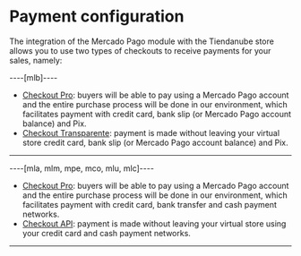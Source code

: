 # Payment configuration

The integration of the Mercado Pago module with the Tiendanube store allows you to use two types of checkouts to receive payments for your sales, namely:

----[mlb]---- 
* [Checkout Pro](/developers/en/docs/nuvemshop/payment-configuration/checkout-pro): buyers will be able to pay using a Mercado Pago account and the entire purchase process will be done in our environment, which facilitates payment with credit card, bank slip (or Mercado Pago account balance) and Pix.
* [Checkout Transparente](/developers/en/docs/nuvemshop/payment-configuration/checkout-api): payment is made without leaving your virtual store credit card, bank slip (or Mercado Pago account balance) and Pix.
------------
----[mla, mlm, mpe, mco, mlu, mlc]----
* [Checkout Pro](/developers/en/docs/nuvemshop/payment-configuration/checkout-pro): buyers will be able to pay using a Mercado Pago account and the entire purchase process will be done in our environment, which facilitates payment with credit card, bank transfer and cash payment networks.
* [Checkout API](/developers/en/docs/nuvemshop/payment-configuration/checkout-api): payment is made without leaving your virtual store using your credit card and cash payment networks.
------------